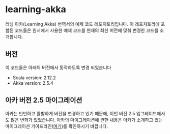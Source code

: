 # learning-akka
러닝 아카(Learning Akka) 번역서의 예제 코드 레포지토리입니다. 이 레포지토리에 포함된 코드들은 원서에서 사용한 예제 코드를 현재의 최신 버전에 맞춰 변경한 코드를 소개합니다.

## 버전
이 코드들은 아래의 버전에서 동작하도록 변경 되었습니다

* Scala version: 2.12.2
* Akka version: 2.5.4


## 아카 버전 2.5 마이그레이션
아카는 빈번하고 활발하게 버전을 변경하고 있기 때문에, 이번 버전 2.5 업그레이드에서도 많은 변화가 있었습니다.
아카의 마이그레이션에 관한 내용은 아카가 소개하고 있는 마이그레이션 가이드라인([여기](http://doc.akka.io/docs/akka/current/java/project/migration-guide-2.4.x-2.5.x.html))를 확인하시기 바랍니다.




